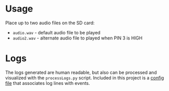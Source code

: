 # Usage

Place up to two audio files on the SD card:

  - `audio.wav` - default audio file to be played
  - `audio2.wav` - alternate audio file to played when PIN 3 is HIGH


 # Logs

 The logs generated are human readable, but also can be processed and visualized with the `processLogs.py` script. Included in this project is a [config file](./logging.yaml) that associates log lines with events.

 
